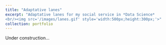```yaml
---
title: "Adaptative lanes"
excerpt: "Adaptative lanes for my social service in *Data Science*
<br/><img src='/images/lanes.gif' style='width:500px;height:300px;'>"
collection: portfolio
---
```


Under construction...

